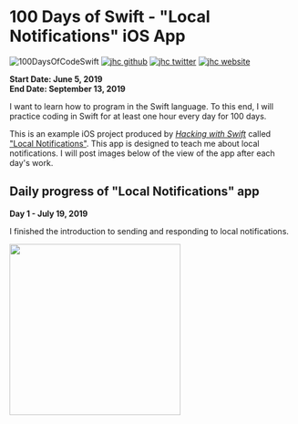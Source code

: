 # 100 Days of Swift - "Local Notifications" iOS App

![100DaysOfCodeSwift](https://img.shields.io/badge/100DaysOfCode-Swift-FA7343.svg?style=flat&logo=swift)
[![jhc github](https://img.shields.io/badge/GitHub-jhrcook-lightgrey.svg?style=flat&logo=github)](https://github.com/jhrcook)
[![jhc twitter](https://img.shields.io/badge/Twitter-JoshDoesaThing-00aced.svg?style=flat&logo=twitter)](https://twitter.com/JoshDoesa)
[![jhc website](https://img.shields.io/badge/Website-JoshDoesaThing-5087B2.svg?style=flat&logo=telegram)](https://www.joshdoesathing.com)

**Start Date: June 5, 2019  
End Date: September 13, 2019**

I want to learn how to program in the Swift language. To this end, I will practice coding in Swift for at least one hour every day for 100 days.

This is an example iOS project produced by [*Hacking with Swift*](https://www.hackingwithswift.com/read) called ["Local Notifications"](https://www.hackingwithswift.com/read/21/overview). This app is designed to teach me about local notifications. I will post images below of the view of the app after each day's work.

## Daily progress of "Local Notifications" app

**Day 1 - July 19, 2019**

I finished the introduction to sending and responding to local notifications.

<img src="progress_screenshots/Jul-20-2019 09-02-12.gif" width="300"/>

